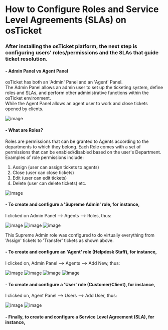 <h1>How to Configure Roles and Service Level Agreements (SLAs) on osTicket</h1>

<h3>After installing the osTicket platform, the next step is configuring users' roles/permissions and the SLAs that guide ticket resolution.</h3>

<h4>- Admin Panel vs Agent Panel</h4>

osTicket has both an 'Admin' Panel and an 'Agent' Panel.  
The Admin Panel allows an admin user to set up the ticketing system, define roles and SLAs, and perform other administrative functions within the osTicket environment.  
While the Agent Panel allows an agent user to work and close tickets opened by clients.

![image](https://github.com/patrickoigwilo/ConfiguringRolesAndSlas/assets/162601853/ae8f5877-89ca-4620-b226-f13fbcc7394c)



<h4>- What are Roles?</h4>

Roles are permissions that can be granted to Agents according to the departments to which they belong. Each Role comes with a set of permissions that can be enabled/disabled based on the user's Department. Examples of role permissions include:  
1. Assign (user can assign tickets to agents)
2. Close (user can close tickets)
3. Edit (user can edit tickets)
4. Delete (user can delete tickets) etc.

![image](https://github.com/patrickoigwilo/ConfiguringRolesAndSlas/assets/162601853/0e84e226-cc67-4128-bde8-299398bd3174)

<h4>- To create and configure a 'Supreme Admin' role, for instance,</h4>

I clicked on Admin Panel --> Agents --> Roles, thus:

![image](https://github.com/patrickoigwilo/ConfiguringRolesAndSlas/assets/162601853/de54aae7-8d8a-467e-a06c-3738f96d49f7)
![image](https://github.com/patrickoigwilo/ConfiguringRolesAndSlas/assets/162601853/d203b5b3-116f-4992-8154-dc2652d0d158)
![image](https://github.com/patrickoigwilo/ConfiguringRolesAndSlas/assets/162601853/cf6a1363-780c-490a-b0a1-90e1b4c0508b)

This Supreme Admin role was configured to do virtually everything from 'Assign' tickets to 'Transfer' tickets as shown above.

<h4>- To create and configure an 'Agent' role (Helpdesk Staff), for instance,</h4>

I clicked on, Admin Panel --> Agents --> Add New, thus:

![image](https://github.com/patrickoigwilo/ConfiguringRolesAndSlas/assets/162601853/8cb62d10-f5c5-488e-afa1-f9d2e5308698)
![image](https://github.com/patrickoigwilo/ConfiguringRolesAndSlas/assets/162601853/83e925fb-e959-454e-b853-a55ac1720c49)
![image](https://github.com/patrickoigwilo/ConfiguringRolesAndSlas/assets/162601853/3f4994bc-6f2a-4297-8b62-ad71fbc30b33)
![image](https://github.com/patrickoigwilo/ConfiguringRolesAndSlas/assets/162601853/3adf1cde-b362-4a52-b0a3-eafe779c57f9)

<h4>- To create and configure a 'User' role (Customer/Client), for instance,</h4>

I clicked on, Agent Panel --> Users --> Add User, thus:

![image](https://github.com/patrickoigwilo/ConfiguringRolesAndSlas/assets/162601853/ebe9f2e9-adf8-45b2-bfa9-a27e746170ba)
![image](https://github.com/patrickoigwilo/ConfiguringRolesAndSlas/assets/162601853/13a8098f-0602-4b3c-8691-1d8adb70991c)

<h4>- Finally, to create and configure a Service Level Agreement (SLA), for instance,</h4>
